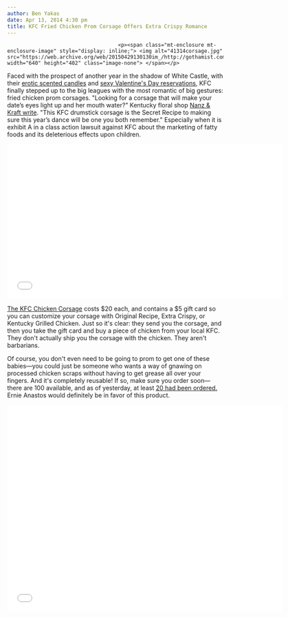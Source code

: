 ```yaml
---
author: Ben Yakas
date: Apr 13, 2014 4:30 pm
title: KFC Fried Chicken Prom Corsage Offers Extra Crispy Romance
---
```


	
										<p><span class="mt-enclosure mt-enclosure-image" style="display: inline;"> <img alt="41314corsage.jpg" src="https://web.archive.org/web/20150429130130im_/http://gothamist.com/attachments/byakas/41314corsage.jpg" width="640" height="402" class="image-none"> </span></p>

<p>Faced with the prospect of another year in the shadow of White Castle, with their <a href="https://web.archive.org/web/20150429130130/http://gothamist.com/2013/04/10/white_castle_burger_scented_candles.php">erotic scented candles</a> and <a href="https://web.archive.org/web/20150429130130/http://gothamist.com/2014/01/29/white_castle.php">sexy Valentine&apos;s Day reservations</a>, KFC finally stepped up to the big leagues with the most romantic of big gestures: fried chicken prom corsages. &quot;Looking for a corsage that will make your date&#x2019;s eyes light up and her mouth water?&quot; Kentucky floral shop <a href="https://web.archive.org/web/20150429130130/http://www.nanzandkraft.com/gifts/kfc-chicken-corsage">Nanz &amp; Kraft write</a>. &quot;This KFC drumstick corsage is the Secret Recipe to making sure this year&#x2019;s dance will be one you both remember.&quot; Especially when it is exhibit A in a class action lawsuit against KFC about the marketing of fatty foods and its deleterious effects upon children.</p>

<p><iframe width="640" height="360" src="//web.archive.org/web/20150429130130if_/http://www.youtube.com/embed/UJdUSxFbJbw" frameborder="0" allowfullscreen></iframe></p>

<p><a href="https://web.archive.org/web/20150429130130/http://www.kfc.com/corsage/">The KFC Chicken Corsage</a> costs $20 each, and contains a $5 gift card so you can customize your corsage with Original Recipe, Extra Crispy, or Kentucky Grilled Chicken. Just so it&apos;s clear: they send you the corsage, and then you take the gift card and buy a piece of chicken from your local KFC. They don&apos;t actually ship you the corsage with the chicken. They aren&apos;t barbarians.</p>

<p>Of course, you don&apos;t even need to be going to prom to get one of these babies&#x2014;you could just be someone who wants a way of gnawing on processed chicken scraps without having to get grease all over your fingers. And it&apos;s completely reusable! If so, make sure you order soon&#x2014;there are 100 available, and as of yesterday, at least <a href="https://web.archive.org/web/20150429130130/http://abclocal.go.com/wabc/story?section=news/lifestyle&amp;id=9501774">20 had been ordered.</a> Ernie Anastos would definitely be in favor of this product.</p>

<p><iframe width="640" height="480" src="//web.archive.org/web/20150429130130if_/http://www.youtube.com/embed/EcvAEbMwW2Q" frameborder="0" allowfullscreen></iframe></p>					
										
									
				